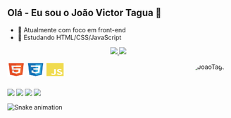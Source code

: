 ## Olá - Eu sou o João Victor Tagua 🤙


- 🔭 Atualmente com foco em front-end
- 🌱 Estudando HTML/CSS/JavaScript

<div align="center" dir="auto">
  <a href="https://github.com/JoaoVictorTagua">
    
  <img height="180em" src="https://github-readme-stats.vercel.app/api?username=JoaoVictorTagua&show_icons=true&theme=tokyonight&include_all_commits=true&count_private=true" style="max-width: 100%;">
  <img height="180em" src="https://github-readme-stats.vercel.app/api/top-langs/?username=JoaoVictorTagua&layout=compact&langs_count=7&theme=tokyonight" style="max-width: 50%;">
  </a>
</div>
  
<div style="display: inline_block"><br>
  <img align="center" alt="JoaoTagua-HTML" height="30" width="40" src="https://raw.githubusercontent.com/devicons/devicon/master/icons/html5/html5-original.svg">
  <img align="center" alt="JoaoTagua-CSS" height="30" width="40" src="https://raw.githubusercontent.com/devicons/devicon/master/icons/css3/css3-original.svg">
  <img align="center" alt="Rafa-Js" height="30" width="40" src="https://raw.githubusercontent.com/devicons/devicon/master/icons/javascript/javascript-plain.svg">
  <!--<img align="center" alt="JoaoTagua-React" height="30" width="40" src="https://raw.githubusercontent.com/devicons/devicon/master/icons/react/react-original.svg">-->
  <!--<img align="center" alt="Rafa-Python" height="30" width="40" src="https://raw.githubusercontent.com/devicons/devicon/master/icons/python/python-original.svg">-->
  <img align="right" alt="JoaoTagua" height="150" style="border-radius:50px;" src="https://media1.giphy.com/media/hENDkVRxKsctCpuAun/giphy.gif?cid=ecf05e47z4sst1u3ooqm3j30768jxo16vs0tpkv1f5z786ap&rid=giphy.gif&ct=g">
</div>  
  
  ##
  
<div> 
  <a href="https://www.linkedin.com/in/joao-victor-tagua/" target="_blank"><img src="https://img.shields.io/badge/-LinkedIn-%230077B5?style=for-the-badge&logo=linkedin&logoColor=white" target="_blank"></a> 
  <a href="https://www.youtube.com/channel/UCdhRSKdl-qnZ9w1eZR3TpEQ" target="_blank"><img src="https://img.shields.io/badge/YouTube-FF0000?style=for-the-badge&logo=youtube&logoColor=white" target="_blank"></a>
  <a href="https://instagram.com/johnvictortagua" target="_blank"><img src="https://img.shields.io/badge/-Instagram-%23E4405F?style=for-the-badge&logo=instagram&logoColor=white" target="_blank"></a>
  <a href = "mailto:contato.johntagua@gmail.com"><img src="https://img.shields.io/badge/-Gmail-%23333?style=for-the-badge&logo=gmail&logoColor=white" target="_blank"></a>
  

</div>  
  
 ![Snake animation](https://github.com/JoaoVictorTagua/JoaoVictorTagua/blob/output/github-contribution-grid-snake.svg)
  
  
  
